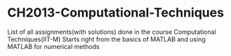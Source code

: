 # CH2013-Computational-Techniques
List of all assignments(with solutions) done in the course Computational Techniques(IIT-M)
Starts right from the basics of MATLAB and using MATLAB for numerical methods
